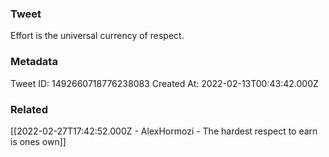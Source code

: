 ### Tweet
Effort is the universal currency of respect.

### Metadata
Tweet ID: 1492660718776238083
Created At: 2022-02-13T00:43:42.000Z

### Related
[[2022-02-27T17:42:52.000Z - AlexHormozi - The hardest respect to earn is ones own]]

